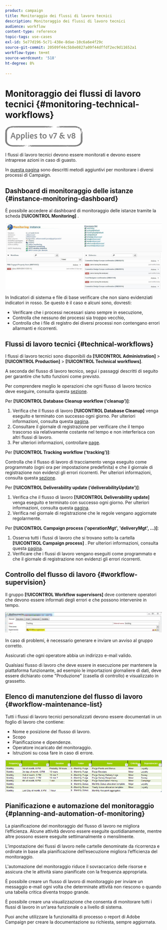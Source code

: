 ```yaml
---
product: campaign
title: Monitoraggio dei flussi di lavoro tecnici
description: Monitoraggio dei flussi di lavoro tecnici
audience: workflow
content-type: reference
topic-tags: use-cases
exl-id: 5e77d196-5c71-438e-8dae-10c6a6e4f29c
source-git-commit: 20509f44c5b8e0827a09f44dffdf2ec9d11652a1
workflow-type: tm+mt
source-wordcount: '518'
ht-degree: 8%

---
```


# Monitoraggio dei flussi di lavoro tecnici {#monitoring-technical-workflows}

![](../../assets/common.svg)

I flussi di lavoro tecnici devono essere monitorati e devono essere intraprese azioni in caso di guasto.

In [questa pagina](../../production/using/monitoring-guidelines.md) sono descritti metodi aggiuntivi per monitorare i diversi processi di Campaign.

## Dashboard di monitoraggio delle istanze {#instance-monitoring-dashboard}

È possibile accedere al dashboard di monitoraggio delle istanze tramite la scheda **[!UICONTROL Monitoring]** .

![](assets/monitoring_technical_workflows1.png)

In Indicatori di sistema e file di base verificare che non siano evidenziati indicatori in rosso. Se questo è il caso e alcuni sono, dovresti:

* Verificare che i processi necessari siano sempre in esecuzione,
* Controlla che nessuno dei processi sia troppo vecchio,
* Controlla che i file di registro dei diversi processi non contengano errori allarmanti e ricorrenti.

## Flussi di lavoro tecnici {#technical-workflows}

I flussi di lavoro tecnici sono disponibili da **[!UICONTROL Administration]** > **[!UICONTROL Production]** > **[!UICONTROL Technical workflows]**.

A seconda del flusso di lavoro tecnico, segui i passaggi descritti di seguito per garantire che tutto funzioni come previsto.

Per comprendere meglio le operazioni che ogni flusso di lavoro tecnico deve eseguire, consulta questa [sezione](about-technical-workflows.md).

Per **[!UICONTROL Database Cleanup workflow (‘cleanup’)]**:

1. Verifica che il flusso di lavoro **[!UICONTROL Database Cleanup]** venga eseguito e terminato con successo ogni giorno. Per ulteriori informazioni, consulta questa [pagina](delivery.md).
1. Consultare il giornale di registrazione per verificare che il tempo trascorso sia relativamente costante nel tempo e non interferisca con altri flussi di lavoro.
1. Per ulteriori informazioni, controllare [page](../../production/using/database-cleanup-workflow.md).

Per **[!UICONTROL Tracking workflow (‘tracking’)]**:

Controlla che il flusso di lavoro di tracciamento venga eseguito come programmato (ogni ora per impostazione predefinita) e che il giornale di registrazione non evidenzi gli errori ricorrenti. Per ulteriori informazioni, consulta questa [sezione](delivery.md).

Per **[!UICONTROL Deliverability update (‘deliverabilityUpdate’)]**:

1. Verifica che il flusso di lavoro **[!UICONTROL Deliverability update]** venga eseguito e terminato con successo ogni giorno. Per ulteriori informazioni, consulta questa [pagina](delivery.md).
1. Verifica nel giornale di registrazione che le regole vengano aggiornate regolarmente.

Per **[!UICONTROL Campaign process ('operationMgt', 'deliveryMgt', ...)]**:

1. Osserva tutti i flussi di lavoro che si trovano sotto la cartella **[!UICONTROL Campaign process]** . Per ulteriori informazioni, consulta questa [pagina](about-technical-workflows.md).
1. Verificare che i flussi di lavoro vengano eseguiti come programmato e che il giornale di registrazione non evidenzi gli errori ricorrenti.

## Controllo del flusso di lavoro {#workflow-supervision}

Il gruppo **[!UICONTROL Workflow supervisors]** deve contenere operatori che devono essere informati degli errori e che possono intervenire in tempo.

![](assets/monitoring_technical_workflows3.png)

In caso di problemi, è necessario generare e inviare un avviso al gruppo corretto.

Assicurati che ogni operatore abbia un indirizzo e-mail valido.

Qualsiasi flusso di lavoro che deve essere in esecuzione per mantenere la piattaforma funzionante, ad esempio le importazioni giornaliere di dati, deve essere dichiarato come &quot;Produzione&quot; (casella di controllo) e visualizzato in grassetto.

## Elenco di manutenzione del flusso di lavoro {#workflow-maintenance-list}

Tutti i flussi di lavoro tecnici personalizzati devono essere documentati in un foglio di lavoro che contiene:

* Nome e posizione del flusso di lavoro.
* Scopo
* Pianificazione e dipendenze.
* Operatore incaricato del monitoraggio.
* Istruzioni su cosa fare in caso di errore.

![](assets/monitoring_technical_workflows4.png)

## Pianificazione e automazione del monitoraggio {#planning-and-automation-of-monitoring}

La pianificazione del monitoraggio del flusso di lavoro ne migliora l’efficienza. Alcune attività devono essere eseguite quotidianamente, mentre altre possono essere eseguite settimanalmente o mensilmente.

L’impostazione dei flussi di lavoro nelle cartelle denominate da ricorrenza e ordinate in base alla pianificazione dell’esecuzione migliora l’efficienza del monitoraggio.

L&#39;automazione del monitoraggio riduce il sovraccarico delle risorse e assicura che le attività siano pianificate con la frequenza appropriata.

È possibile creare un flusso di lavoro di monitoraggio per inviare un messaggio e-mail ogni volta che determinate attività non riescono o quando una tabella critica diventa troppo grande.

È possibile creare una visualizzazione che consenta di monitorare tutti i flussi di lavoro in un&#39;area funzionale o a livello di sistema.

Puoi anche utilizzare la funzionalità di processo o report di Adobe Campaign per creare la documentazione su richiesta, sempre aggiornata.
